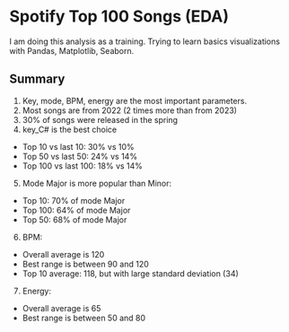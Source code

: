 # Spotify Top 100 Songs (EDA)
I am doing this analysis as a training. Trying to learn basics visualizations with Pandas, Matplotlib, Seaborn. 

## Summary
1. Key, mode, BPM, energy are the most important parameters.
1. Most songs are from 2022 (2 times more than from 2023)
1. 30% of songs were released in the spring
1. key_C# is the best choice
* Top 10 vs last 10: 30% vs 10%
* Top 50 vs last 50: 24% vs 14%
* Top 100 vs last 100: 18% vs 14%
5. Mode Major is more popular than Minor:
* Top 10: 70% of mode Major
* Top 100: 64% of mode Major
* Top 50: 68% of mode Major
6. BPM:
* Overall average is 120
* Best range is between 90 and 120
* Top 10 average: 118, but with large standard deviation (34)
7. Energy:
* Overall average is 65
* Best range is between 50 and 80
